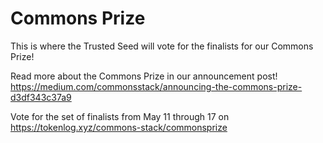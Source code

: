 # Commons Prize
This is where the Trusted Seed will vote for the finalists for our Commons Prize!

Read more about the Commons Prize in our announcement post!  https://medium.com/commonsstack/announcing-the-commons-prize-d3df343c37a9

Vote for the set of finalists from May 11 through 17 on https://tokenlog.xyz/commons-stack/commonsprize 
